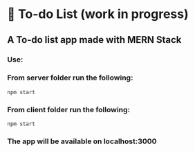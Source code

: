 # 📝 To-do List (work in progress)
## A To-do list app made with MERN Stack 
### Use:
### From server folder run the following:
`npm start`
### From client folder run the following:
`npm start`
### The app will be available on localhost:3000
